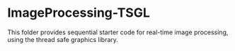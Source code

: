 # ImageProcessing-TSGL

This folder provides sequential starter code for real-time image processing, using the thread safe graphics library.


